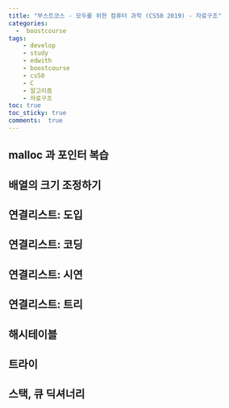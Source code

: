 ```yaml
---
title: "부스트코스 - 모두를 위한 컴퓨터 과학 (CS50 2019) - 자료구조"
categories: 
  -  boostcourse
tags: 
    - develop
    - study
    - edwith
    - boostcourse
    - cs50
    - C
    - 알고리즘
    - 자료구조
toc: true
toc_sticky: true
comments:  true
---
```


## malloc 과 포인터 복습

## 배열의 크기 조정하기

## 연결리스트: 도입

## 연결리스트: 코딩

## 연결리스트: 시연

## 연결리스트: 트리

## 해시테이블

## 트라이

## 스택, 큐 딕셔너리